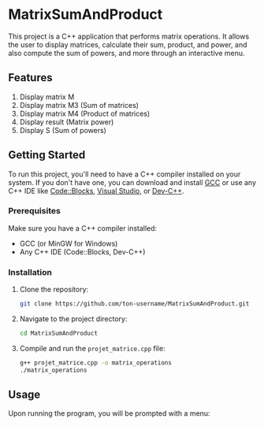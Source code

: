 # MatrixSumAndProduct

This project is a C++ application that performs matrix operations. It allows the user to display matrices, calculate their sum, product, and power, and also compute the sum of powers, and more through an interactive menu.

## Features

1. Display matrix M
2. Display matrix M3 (Sum of matrices)
3. Display matrix M4 (Product of matrices)
4. Display result (Matrix power)
5. Display S (Sum of powers)

## Getting Started

To run this project, you'll need to have a C++ compiler installed on your system. If you don't have one, you can download and install [GCC](https://gcc.gnu.org/) or use any C++ IDE like [Code::Blocks](http://www.codeblocks.org/), [Visual Studio](https://visualstudio.microsoft.com/), or [Dev-C++](https://www.bloodshed.net/devcpp.html).

### Prerequisites

Make sure you have a C++ compiler installed:
- GCC (or MinGW for Windows)
- Any C++ IDE (Code::Blocks, Dev-C++)

### Installation

1. Clone the repository:

    ```bash
    git clone https://github.com/ton-username/MatrixSumAndProduct.git
    ```

2. Navigate to the project directory:

    ```bash
    cd MatrixSumAndProduct
    ```

3. Compile and run the `projet_matrice.cpp` file:

    ```bash
    g++ projet_matrice.cpp -o matrix_operations
    ./matrix_operations
    ```

## Usage

Upon running the program, you will be prompted with a menu:


